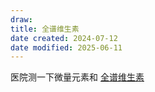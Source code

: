 ```yaml
---
draw:
title: 全谱维生素
date created: 2024-07-12
date modified: 2025-06-11
---
```


医院测一下微量元素和 [全谱维生素](https://www.zhihu.com/search?q=%E5%85%A8%E8%B0%B1%E7%BB%B4%E7%94%9F%E7%B4%A0&search_source=Entity&hybrid_search_source=Entity&hybrid_search_extra=%7B%22sourceType%22%3A%22answer%22%2C%22sourceId%22%3A3556711321%7D)
